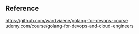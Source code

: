 ## Reference
https://github.com/wardviaene/golang-for-devops-course
udemy.com/course/golang-for-devops-and-cloud-engineers